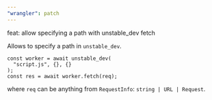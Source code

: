 ```yaml
---
"wrangler": patch
---
```


feat: allow specifying a path with unstable_dev fetch

Allows to specify a path in `unstable_dev`.

```
const worker = await unstable_dev(
  "script.js", {}, {}
);
const res = await worker.fetch(req);
```

where `req` can be anything from `RequestInfo`: `string | URL | Request`.
